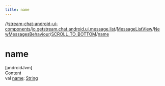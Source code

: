 ```yaml
---
title: name
---
```

//[stream-chat-android-ui-components](../../../../../index.md)/[io.getstream.chat.android.ui.message.list](../../../index.md)/[MessageListView](../../index.md)/[NewMessagesBehaviour](../index.md)/[SCROLL_TO_BOTTOM](index.md)/[name](name.md)



# name  
[androidJvm]  
Content  
val [name](name.md): [String](https://kotlinlang.org/api/latest/jvm/stdlib/kotlin/-string/index.html)  



